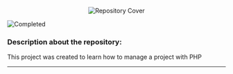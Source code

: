 <p align="center">
  <img src="https://github.com/gabrielsoaresceravolo/PHP-Projects/assets/132103393/f4a88a79-079c-471d-bbe6-07b14917f8a3" alt="Repository Cover">
</p>

![Completed](http://img.shields.io/static/v1?label=STATUS&message=COMPLETED&color=green&style=for-the-badge)

### Description about the repository: 

This project was created to learn how to manage a project with PHP

<hr>
